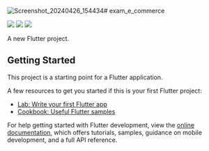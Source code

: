![Screenshot_20240426_154434](https://github.com/Krupaparmar30/exam_e_commerce/assets/149374671/e1c21b4d-0d76-4f89-a4a5-b4fa1d089e8c)# exam_e_commerce


<P>
<img src="https://github.com/Krupaparmar30/exam_e_commerce/assets/149374671/aed84799-4655-4ccf-aaed-7678bc9ea104">
<img src="https://github.com/Krupaparmar30/exam_e_commerce/assets/149374671/b1267a49-54e2-4d37-ac76-8eb96351126d">
<img src="https://github.com/Krupaparmar30/exam_e_commerce/assets/149374671/812a47ea-75f8-4f15-a0ff-39675414c746">


</P>

A new Flutter project.

## Getting Started

This project is a starting point for a Flutter application.

A few resources to get you started if this is your first Flutter project:

- [Lab: Write your first Flutter app](https://docs.flutter.dev/get-started/codelab)
- [Cookbook: Useful Flutter samples](https://docs.flutter.dev/cookbook)

For help getting started with Flutter development, view the
[online documentation](https://docs.flutter.dev/), which offers tutorials,
samples, guidance on mobile development, and a full API reference.
